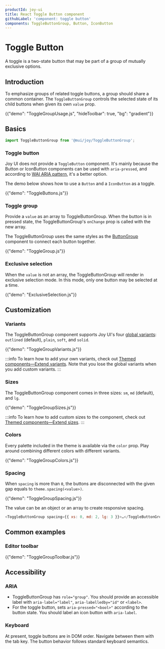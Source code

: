 ```yaml
---
productId: joy-ui
title: React Toggle Button component
githubLabel: 'component: toggle button'
components: ToggleButtonGroup, Button, IconButton
---
```


# Toggle Button

<p class="description">A toggle is a two-state button that may be part of a group of mutually exclusive options.</p>

## Introduction

To emphasize groups of related toggle buttons,
a group should share a common container.
The `ToggleButtonGroup` controls the selected state of its child buttons when given its own `value` prop.

{{"demo": "ToggleGroupUsage.js", "hideToolbar": true, "bg": "gradient"}}

## Basics

```jsx
import ToggleButtonGroup from '@mui/joy/ToggleButtonGroup';
```

### Toggle button

Joy UI does not provide a `ToggleButton` component. It's mainly because the Button or IconButton components can be used with `aria-pressed`, and according to [WAI ARIA pattern](https://www.w3.org/WAI/ARIA/apg/patterns/button/), it's a better option.

The demo below shows how to use a `Button` and a `IconButton` as a toggle.

{{"demo": "ToggleButtons.js"}}

### Toggle group

Provide a `value` as an array to ToggleButtonGroup. When the button is in pressed state, the ToggleButtonGroup's `onChange` prop is called with the new array.

The ToggleButtonGroup uses the same styles as the [ButtonGroup](/joy-ui/react-button-group/) component to connect each button together.

{{"demo": "ToggleGroup.js"}}

### Exclusive selection

When the `value` is not an array, the ToggleButtonGroup will render in exclusive selection mode. In this mode, only one button may be selected at a time.

{{"demo": "ExclusiveSelection.js"}}

## Customization

### Variants

The ToggleButtonGroup component supports Joy UI's four [global variants](/joy-ui/main-features/global-variants/): `outlined` (default), `plain`, `soft`, and `solid`.

{{"demo": "ToggleGroupVariants.js"}}

:::info
To learn how to add your own variants, check out [Themed components—Extend variants](/joy-ui/customization/themed-components/#extend-variants).
Note that you lose the global variants when you add custom variants.
:::

### Sizes

The ToggleButtonGroup component comes in three sizes: `sm`, `md` (default), and `lg`.

{{"demo": "ToggleGroupSizes.js"}}

:::info
To learn how to add custom sizes to the component, check out [Themed components—Extend sizes](/joy-ui/customization/themed-components/#extend-sizes).
:::

### Colors

Every palette included in the theme is available via the `color` prop.
Play around combining different colors with different variants.

{{"demo": "ToggleGroupColors.js"}}

### Spacing

When `spacing` is more than `0`, the buttons are disconnected with the given gap equals to `theme.spacing(<value>)`.

{{"demo": "ToggleGroupSpacing.js"}}

The value can be an object or an array to create responsive spacing.

```js
<ToggleButtonGroup spacing={{ xs: 0, md: 2, lg: 3 }}>…</ToggleButtonGroup>
```

## Common examples

### Editor toolbar

{{"demo": "ToggleGroupToolbar.js"}}

## Accessibility

### ARIA

- ToggleButtonGroup has `role="group"`. You should provide an accessible label with `aria-label="label"`, `aria-labelledby="id"` or `<label>`.
- For the toggle button, sets `aria-pressed="<bool>"` according to the button state. You should label an icon button with `aria-label`.

### Keyboard

At present, toggle buttons are in DOM order. Navigate between them with the tab key. The button behavior follows standard keyboard semantics.
